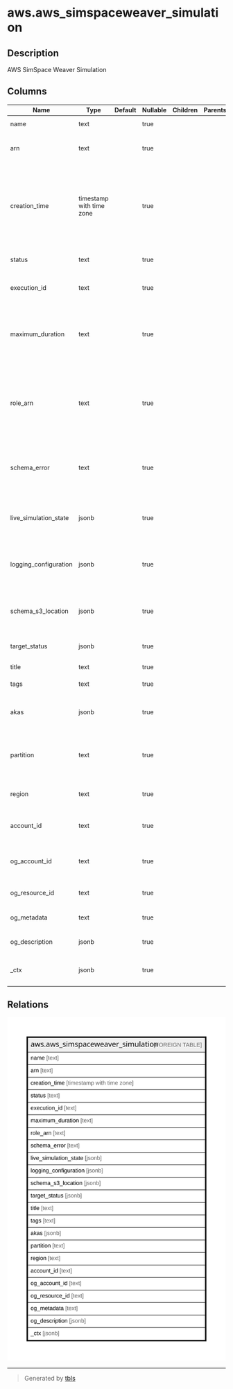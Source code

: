 # aws.aws_simspaceweaver_simulation

## Description

AWS SimSpace Weaver Simulation

## Columns

| Name | Type | Default | Nullable | Children | Parents | Comment |
| ---- | ---- | ------- | -------- | -------- | ------- | ------- |
| name | text |  | true |  |  | The name of the simulation. |
| arn | text |  | true |  |  | The Amazon Resource Name (ARN) of the simulation. |
| creation_time | timestamp with time zone |  | true |  |  | The time when the simulation was created, expressed as the number of seconds and milliseconds in UTC since the Unix epoch (0:0:0.000, January 1, 1970). |
| status | text |  | true |  |  | The current status of the simulation. |
| execution_id | text |  | true |  |  | A universally unique identifier (UUID) for this simulation. |
| maximum_duration | text |  | true |  |  | The maximum running time of the simulation, specified as a number of months (m or M), hours (h or H), or days (d or D). |
| role_arn | text |  | true |  |  | The Amazon Resource Name (ARN) of the Identity and Access Management (IAM) role that the simulation assumes to perform actions. |
| schema_error | text |  | true |  |  | An error message that SimSpace Weaver returns only if there is a problem with the simulation schema. |
| live_simulation_state | jsonb |  | true |  |  | A collection of additional state information, such as domain and clock configuration. |
| logging_configuration | jsonb |  | true |  |  | Settings that control how SimSpace Weaver handles your simulation log data. |
| schema_s3_location | jsonb |  | true |  |  | The location of the simulation schema in Amazon Simple Storage Service (Amazon S3). |
| target_status | jsonb |  | true |  |  | The desired status of the simulation. |
| title | text |  | true |  |  | Title of the resource. |
| tags | text |  | true |  |  | A map of tags for the resource. |
| akas | jsonb |  | true |  |  | Array of globally unique identifier strings (also known as) for the resource. |
| partition | text |  | true |  |  | The AWS partition in which the resource is located (aws, aws-cn, or aws-us-gov). |
| region | text |  | true |  |  | The AWS Region in which the resource is located. |
| account_id | text |  | true |  |  | The AWS Account ID in which the resource is located. |
| og_account_id | text |  | true |  |  | The Platform Account ID in which the resource is located. |
| og_resource_id | text |  | true |  |  | The unique ID of the resource in opengovernance. |
| og_metadata | text |  | true |  |  | Platform Metadata of the AWS resource. |
| og_description | jsonb |  | true |  |  | The full model description of the resource |
| _ctx | jsonb |  | true |  |  | Steampipe context in JSON form, e.g. connection_name. |

## Relations

![er](aws.aws_simspaceweaver_simulation.svg)

---

> Generated by [tbls](https://github.com/k1LoW/tbls)
